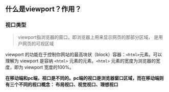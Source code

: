 ## 什么是viewport？作用？

### 视口类型

> viewport指浏览器的窗口，即浏览器上用来显示网页的那部分区域，
是用户网页的可视区域

viewport 的功能在于控制你网站的最高块状（block）容器：`<html>`元素。可以理解为 viewport 是容纳 `<html>` 元素的元素。`<html>` 元素的宽度为浏览器的宽度，即为 viewport 宽度的100%。

**在移动端和pc端，视口是不同的。pc端的视口是浏览器窗口区域，而在移动端则有三个不同的视口概念： 布局视口、视觉视口、理想视口**

